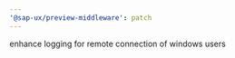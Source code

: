 ```yaml
---
'@sap-ux/preview-middleware': patch
---
```


enhance logging for remote connection of windows users

